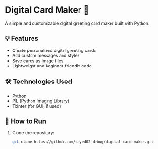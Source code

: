# Digital Card Maker 🎉

A simple and customizable digital greeting card maker built with Python.

## 💡 Features
- Create personalized digital greeting cards
- Add custom messages and styles
- Save cards as image files
- Lightweight and beginner-friendly code

## 🛠️ Technologies Used
- Python
- PIL (Python Imaging Library)
- Tkinter (for GUI, if used)

## 🚀 How to Run

1. Clone the repository:
   ```bash
   git clone https://github.com/sayed02-debug/digital-card-maker.git
